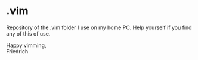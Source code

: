 .vim
====

Repository of the .vim folder I use on my home PC.
Help yourself if you find any of this of use.

Happy vimming,  
Friedrich
